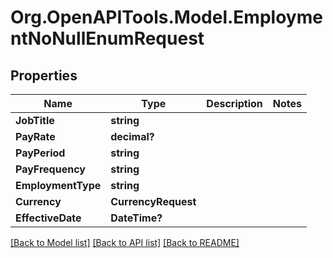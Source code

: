 # Org.OpenAPITools.Model.EmploymentNoNullEnumRequest

## Properties

Name | Type | Description | Notes
------------ | ------------- | ------------- | -------------
**JobTitle** | **string** |  | 
**PayRate** | **decimal?** |  | 
**PayPeriod** | **string** |  | 
**PayFrequency** | **string** |  | 
**EmploymentType** | **string** |  | 
**Currency** | **CurrencyRequest** |  | 
**EffectiveDate** | **DateTime?** |  | 

[[Back to Model list]](../README.md#documentation-for-models) [[Back to API list]](../README.md#documentation-for-api-endpoints) [[Back to README]](../README.md)

